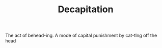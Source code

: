 ---
title: Decapitation
letter: D
permalink: "/definitions/bld-decapitation.html"
body: The act of behead-ing. A mode of capital punishment by cat-tlng off the head
published_at: '2018-07-07'
source: Black's Law Dictionary 2nd Ed (1910)
layout: post
---